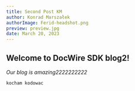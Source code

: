 ```yaml
---
title: Second Post KM
author: Konrad Marszałek
authorImage: Ferid-headshot.png
preview: preview.jpg
date: March 20, 2023
---
```


## Welcome to DocWire SDK blog2!

*Our blog is amazing2222222222*

`kocham kodowac`